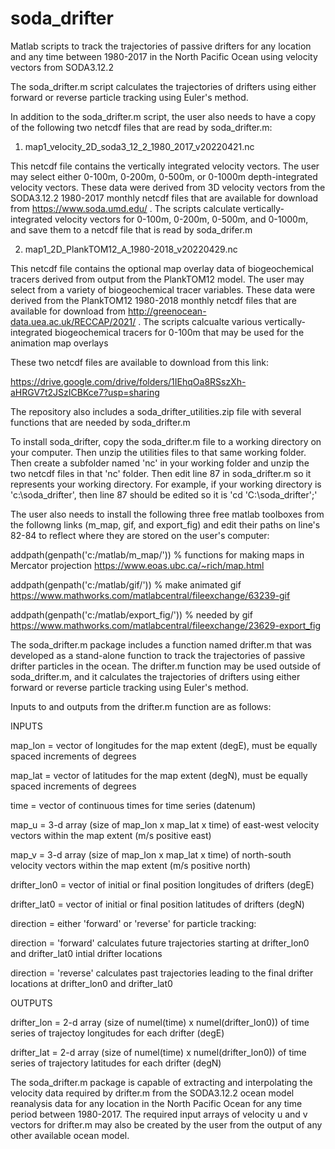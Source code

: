 # soda_drifter
Matlab scripts to track the trajectories of passive drifters for any location and any time between 1980-2017 in the North Pacific Ocean using velocity vectors from SODA3.12.2 

The soda_drifter.m script calculates the trajectories of drifters using either forward or reverse particle tracking using Euler's method. 

In addition to the soda_drifter.m script, the user also needs to have a copy of the following two netcdf files that are read by soda_drifter.m:

1) map1_velocity_2D_soda3_12_2_1980_2017_v20220421.nc

This netcdf file contains the vertically integrated velocity vectors. The user may select either 0-100m, 0-200m, 0-500m, or 0-1000m depth-integrated velocity vectors. These data were derived from 3D velocity vectors from the SODA3.12.2 1980-2017 monthly netcdf files that are available for download from https://www.soda.umd.edu/ . The scripts calculate vertically-integrated velocity vectors for 0-100m, 0-200m, 0-500m, and 0-1000m, and save them to a netcdf file that is read by soda_drifer.m

2) map1_2D_PlankTOM12_A_1980-2018_v20220429.nc

This netcdf file contains the optional map overlay data of biogeochemical tracers derived from output from the PlankTOM12 model. The user may select from a variety of biogeochemical tracer variables. These data were derived from the PlankTOM12 1980-2018 monthly netcdf files that are available for download from http://greenocean-data.uea.ac.uk/RECCAP/2021/ . The scripts calcualte various vertically-integrated biogeochemical tracers for 0-100m that may be used for the animation map overlays

These two netcdf files are available to download from this link:

https://drive.google.com/drive/folders/1IEhqOa8RSszXh-aHRGV7t2JSzICBKce7?usp=sharing

The repository also includes a soda_drifter_utilities.zip file with several functions that are needed by soda_drifter.m

To install soda_drifter, copy the soda_drifter.m file to a working directory on your computer. Then unzip the utilities files to that same working folder. Then create a subfolder named 'nc' in your working folder and unzip the two netcdf files in that 'nc' folder. Then edit line 87 in soda_drifter.m so it represents your working directory. For example, if your working directory is 'c:\soda_drifter', then line 87 should be edited so it is 'cd 'C:\soda_drifter';'

The user also needs to install the following three free matlab toolboxes from the followng links (m_map, gif, and export_fig) and edit their paths on line's 82-84 to reflect where they are stored on the user's computer:

addpath(genpath('c:/matlab/m_map/'))  		% functions for making maps in Mercator projection https://www.eoas.ubc.ca/~rich/map.html

addpath(genpath('c:/matlab/gif/'))  		% make animated gif https://www.mathworks.com/matlabcentral/fileexchange/63239-gif

addpath(genpath('c:/matlab/export_fig/'))  	% needed by gif https://www.mathworks.com/matlabcentral/fileexchange/23629-export_fig

The soda_drifter.m package includes a function named drifter.m that was developed as a stand-alone function to track the trajectories of passive drifter particles in the ocean. The drifter.m function may be used outside of soda_drifter.m, and it calculates the trajectories of drifters using either forward or reverse particle tracking using Euler's method.

Inputs to and outputs from the drifter.m function are as follows:

INPUTS

map_lon = vector of longitudes for the map extent (degE), must be equally spaced increments of degrees

map_lat = vector of latitudes for the map extent (degN), must be equally spaced increments of degrees

time = vector of continuous times for time series (datenum)

map_u = 3-d array (size of map_lon x map_lat x time) of east-west velocity vectors within the map extent (m/s positive east)

map_v = 3-d array (size of map_lon x map_lat x time) of north-south velocity vectors within the map extent (m/s positive north)

drifter_lon0 = vector of initial or final position longitudes of drifters (degE) 

drifter_lat0 = vector of initial or final position latitudes of drifters (degN)

direction = either 'forward' or 'reverse' for particle tracking:

direction = 'forward' calculates future trajectories starting at drifter_lon0 and drifter_lat0 intial drifter locations

direction = 'reverse' calculates past trajectories leading to the final drifter locations at drifter_lon0 and drifter_lat0

OUTPUTS

drifter_lon = 2-d array (size of numel(time) x numel(drifter_lon0)) of time series of trajectoy longitudes for each drifter (degE)

drifter_lat = 2-d array (size of numel(time) x numel(drifter_lon0)) of time series of trajectory latitudes for each drifter (degN)

The soda_drifter.m package is capable of extracting and interpolating the velocity data required by drifter.m from the SODA3.12.2 ocean model reanalysis data for any location in the North Pacific Ocean for any time period between 1980-2017. The required input arrays of velocity u and v vectors for drifter.m may also be created by the user from the output of any other available ocean model. 


